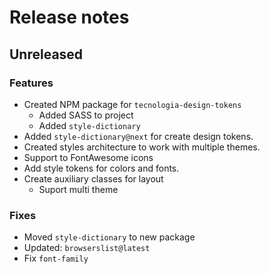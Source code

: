 # Release notes

## Unreleased

### Features

- Created NPM package for `tecnologia-design-tokens`
  - Added SASS to project
  - Added `style-dictionary`
- Added `style-dictionary@next` for create design tokens.
- Created styles architecture to work with multiple themes.
- Support to FontAwesome icons
- Add style tokens for colors and fonts.
- Create auxiliary classes for layout
  - Suport multi theme

### Fixes

- Moved `style-dictionary` to new package
- Updated: `browserslist@latest`
- Fix `font-family`
